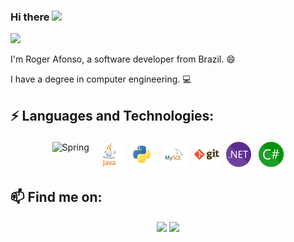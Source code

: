 ### Hi there <img src="https://media.giphy.com/media/hvRJCLFzcasrR4ia7z/giphy.gif" width="25px">
![](https://visitor-badge.laobi.icu/badge?page_id=rgdafonso.rgdafonso) 

I'm Roger Afonso, a software developer from Brazil. 😄 

I have a degree in computer engineering. 💻

<!--

Here are some ideas to get you started:

- 🔭 I’m currently working on ...
- 🌱 I’m currently learning ...
- 👯 I’m looking to collaborate on ...
- 🤔 I’m looking for help with ...
- 💬 Ask me about ...
- 📫 How to reach me: ...
- ⚡ Fun fact: ...
-->
## ⚡ Languages and Technologies:
<p align="center">
 
<img src="https://img.shields.io/badge/Spring-6DB33F?style=for-the-badge&logo=spring&logoColor=white" alt="Spring" height="40" style="vertical-align:top; margin:4px">
<img src="https://raw.githubusercontent.com/github/explore/80688e429a7d4ef2fca1e82350fe8e3517d3494d/topics/java/java.png" alt="Java" height="40" style="vertical-align:top; margin:4px">
<img src="https://raw.githubusercontent.com/github/explore/80688e429a7d4ef2fca1e82350fe8e3517d3494d/topics/python/python.png" alt="Python" height="40" style="vertical-align:top; margin:4px">
<img src="https://raw.githubusercontent.com/github/explore/80688e429a7d4ef2fca1e82350fe8e3517d3494d/topics/mysql/mysql.png" alt="MySQL" height="40" style="vertical-align:top; margin:4px">
<img src="https://raw.githubusercontent.com/github/explore/80688e429a7d4ef2fca1e82350fe8e3517d3494d/topics/git/git.png" alt="Git" height="40" style="vertical-align:top; margin:4px"> 
<img src="https://raw.githubusercontent.com/github/explore/80688e429a7d4ef2fca1e82350fe8e3517d3494d/topics/dotnet/dotnet.png" alt="MySQL" height="40" style="vertical-align:top; margin:4px">
<img src="https://raw.githubusercontent.com/github/explore/80688e429a7d4ef2fca1e82350fe8e3517d3494d/topics/csharp/csharp.png" alt="Git" height="40" style="vertical-align:top; margin:4px"> 
 
</p>



## 📫 Find me on:


<p align="center">
<a href="https://linkedin.com/in/rgdafonso" target="blank"><img align="center" src="https://img.shields.io/badge/LinkedIn-0077B5?style=for-the-badge&logo=linkedin&logoColor=white" /></a>
 <a href="mailto:rgdafonso@gmail.com"> <img align="center" src="https://img.shields.io/badge/Gmail-D14836?style=for-the-badge&logo=gmail&logoColor=white" style=""></a> 
</p>

<br />
<!--

## My Github Stats:

<div>
<a href="https://github-readme-stats.vercel.app/api?username=rgdafonso&theme=tokyonight">
  <img  align="left" src="https://github-readme-stats.vercel.app/api?username=rgdafonso&count_private=true&show_icons=true&theme=tokyonight" />
</a>
<a href="https://github-readme-stats.vercel.app/api/top-langs/?username=rgdafonso&hide=php&theme=tokyonight">
  <img align="left" src="https://github-readme-stats.vercel.app/api/top-langs/?username=rgdafonso&hide=php&theme=tokyonight" />
</a>
</div>

-->

[linkedin]: https://linkedin.com/in/rgdafonso
[email]: mailto:rgd.afonso@gmail.com
